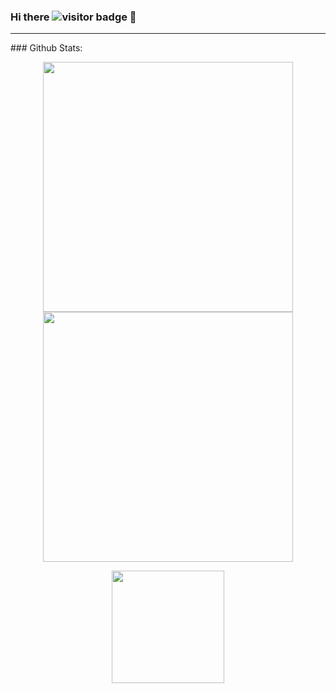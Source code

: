 ### Hi there ![visitor badge](https://visitor-badge.glitch.me/badge?page_id=Chinmay1292.visitor-badge) 👋 

<hr>
### Github Stats:

<p align="center">
  
  <img width="400px" src="http://github-readme-streak-stats.herokuapp.com?user=Chinmay1292&theme=tokyonight_duo&hide_border=true&date_format=M%20j%5B%2C%20Y%5D&theme=algolia" />
  
  <img width="400px" src="https://github-readme-stats.vercel.app/api?username=Chinmay1292&theme=algolia" />
  
</p>

<div align="center">
  <img height="180em" src="https://github-readme-stats.vercel.app/api?username=Chinmay1292&theme=algolia"/>
 </div>
